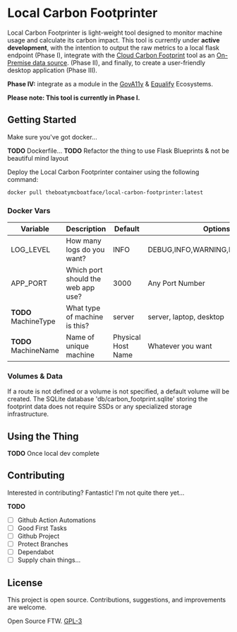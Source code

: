 # Local Carbon Footprinter
Local Carbon Footprinter is light-weight tool designed to monitor machine usage and calculate its carbon impact. This tool is currently under **active development**, with the intention to output the raw metrics to a local flask endpoint (Phase I), integrate with the [Cloud Carbon Footprint](https://github.com/cloud-carbon-footprint/cloud-carbon-footprint) tool as an [On-Premise data source](https://www.cloudcarbonfootprint.org/docs/on-premise). (Phase II), and finally, to create a user-friendly desktop application (Phase III).

**Phase IV:** integrate as a module in the [GovA11y](https://github.com/GovA11y) & [Equalify](https://github.com/EqualifyApp) Ecosystems.

**Please note: This tool is currently in Phase I.**

## Getting Started
Make sure you've got docker...

**TODO** Dockerfile...
**TODO** Refactor the thing to use Flask Blueprints & not be beautiful mind layout

Deploy the Local Carbon Footprinter container using the following command:
```dockerfile
docker pull theboatymcboatface/local-carbon-footprinter:latest
```

### Docker Vars
| Variable | Description | Default | Options |
|-----------|-----------|-----------|-----------|
| LOG_LEVEL     | How many logs do you want?     | INFO | DEBUG,INFO,WARNING,ERROR,CRITICAL |
| APP_PORT | Which port should the web app use? | 3000 | Any Port Number |
| **TODO** MachineType | What type of machine is this? | server | server, laptop, desktop |
| **TODO** MachineName | Name of unique machine | Physical Host Name | Whatever you want |


### Volumes & Data
If a route is not defined or a volume is not specified, a default volume will be created. The SQLite database 'db/carbon_footprint.sqlite' storing the footprint data does not require SSDs or any specialized storage infrastructure.


## Using the Thing
**TODO** Once local dev complete


## Contributing
Interested in contributing? Fantastic! I'm not quite there yet...

**TODO**
- [ ] Github Action Automations
- [ ] Good First Tasks
- [ ] Github Project
- [ ] Protect Branches
- [ ] Dependabot
- [ ] Supply chain things...

## License
This project is open source. Contributions, suggestions, and improvements are welcome.

Open Source FTW. [GPL-3](LICENSE)

